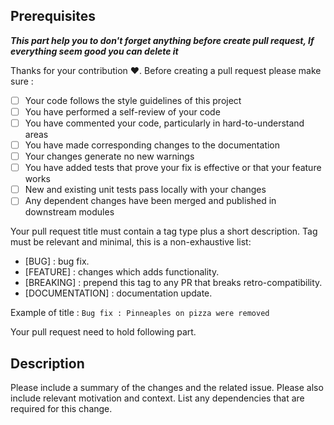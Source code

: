 ## Prerequisites

***This part help you to don't forget anything before create pull request, If everything seem good you can delete it***

Thanks for your contribution :heart:. Before creating a pull
request please make sure :

- [ ] Your code follows the style guidelines of this project
- [ ] You have performed a self-review of your code
- [ ] You have commented your code, particularly in hard-to-understand areas
- [ ] You have made corresponding changes to the documentation
- [ ] Your changes generate no new warnings
- [ ] You have added tests that prove your fix is effective or that your feature works
- [ ] New and existing unit tests pass locally with your changes
- [ ] Any dependent changes have been merged and published in downstream modules

Your pull request title must contain a tag type plus a short description. Tag must be relevant and minimal, this is a non-exhaustive list:

- [BUG] : bug fix.
- [FEATURE] : changes which adds functionality.
- [BREAKING] : prepend this tag to any PR that breaks retro-compatibility.
- [DOCUMENTATION] : documentation update.

Example of title : `Bug fix : Pinneaples on pizza were removed`

Your pull request need to hold following part.

## Description

Please include a summary of the changes and the related issue. Please also include relevant motivation and context. List
any dependencies that are required for this change.